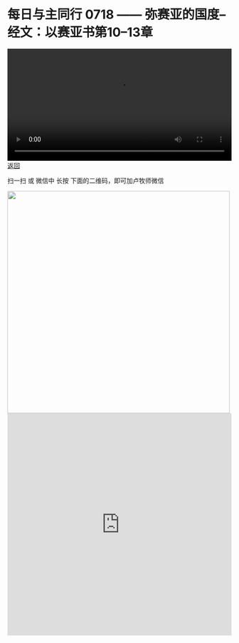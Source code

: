# 每日与主同行 0718 —— 弥赛亚的国度–经文：以赛亚书第10–13章

<video width='100%' controls src='https://go2024.simai.life/api?redirect=https://r2.savefamily.net/@pastorpaulqiankunlu618/jlJCTUdTR0w.mp4?metric=PastorLu%26keyword=webpage%26type=video%26bot=26%26to=webpage'></video>
<a href='../daily.html'> 返回 </a>
<p>扫一扫 或 微信中 长按 下面的二维码，即可加卢牧师微信</p>
<img src='https://r2.savefamily.net/OVagt1.JPG' width='500px' />



<iframe width="100%" height="500" src="https://www.youtube.com/embed/jlJCTUdTR0w?si=zz5OCgHQvyW71w8c&amp;controls=0" title="YouTube video player" frameborder="0" allow="accelerometer; autoplay; clipboard-write; encrypted-media; gyroscope; picture-in-picture; web-share" referrerpolicy="strict-origin-when-cross-origin" allowfullscreen></iframe>